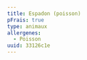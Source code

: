 ```yaml
---
title: Espadon (poisson)
pFrais: true
type: animaux
allergenes:
  - Poisson
uuid: 33126c1e
---
```


